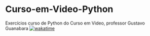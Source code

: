 # Curso-em-Video-Python
Exercícios curso de Python do Curso em Video, professor Gustavo Guanabara
<a href="https://wakatime.com/badge/github/Andrez0s/Curso-em-Video-Python"><img src="https://wakatime.com/badge/github/Andrez0s/Curso-em-Video-Python.svg" alt="wakatime"></a>
